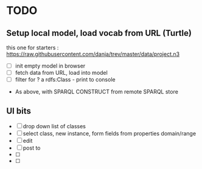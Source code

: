 # TODO

## Setup local model, load vocab from URL (Turtle)

this one for starters : https://raw.githubusercontent.com/danja/trev/master/data/project.n3

- [ ] init empty model in browser
- [ ] fetch data from URL, load into model
- [ ] filter for ? a rdfs:Class - print to console

* As above, with SPARQL CONSTRUCT from remote SPARQL store

## UI bits

- [ ] drop down list of classes
- [ ] select class, new instance, form fields from properties domain/range
- [ ] edit
- [ ] post to
- [ ]
- [ ]
